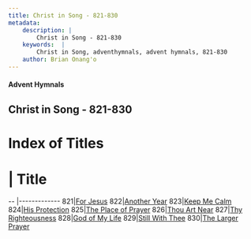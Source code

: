 ```yaml
---
title: Christ in Song - 821-830
metadata:
    description: |
        Christ in Song - 821-830
    keywords:  |
        Christ in Song, adventhymnals, advent hymnals, 821-830
    author: Brian Onang'o
---
```


#### Advent Hymnals
## Christ in Song - 821-830

# Index of Titles
# | Title                        
-- |-------------
821|[For Jesus](/christ-in-song/CIS/801-900/821-830/For-Jesus)
822|[Another Year](/christ-in-song/CIS/801-900/821-830/Another-Year)
823|[Keep Me Calm](/christ-in-song/CIS/801-900/821-830/Keep-Me-Calm)
824|[His Protection](/christ-in-song/CIS/801-900/821-830/His-Protection)
825|[The Place of Prayer](/christ-in-song/CIS/801-900/821-830/The-Place-of-Prayer)
826|[Thou Art Near](/christ-in-song/CIS/801-900/821-830/Thou-Art-Near)
827|[Thy Righteousness](/christ-in-song/CIS/801-900/821-830/Thy-Righteousness)
828|[God of My Life](/christ-in-song/CIS/801-900/821-830/God-of-My-Life)
829|[Still With Thee](/christ-in-song/CIS/801-900/821-830/Still-With-Thee)
830|[The Larger Prayer](/christ-in-song/CIS/801-900/821-830/The-Larger-Prayer)